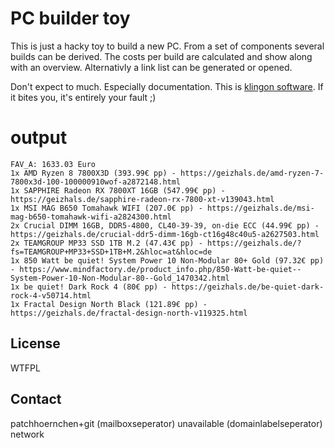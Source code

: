 # PC builder toy

This is just a hacky toy to build a new PC. From a set of components several
builds can be derived. The costs per build are calculated and show along with
an overview. Alternativly a link list can be generated or opened.

Don't expect to much. Especially documentation. This is [klingon software](https://www.mikrocontroller.net/topic/1675). If it
bites you, it's entirely your fault ;)

# output

```
FAV_A: 1633.03 Euro
1x AMD Ryzen 8 7800X3D (393.99€ pp) - https://geizhals.de/amd-ryzen-7-7800x3d-100-100000910wof-a2872148.html
1x SAPPHIRE Radeon RX 7800XT 16GB (547.99€ pp) - https://geizhals.de/sapphire-radeon-rx-7800-xt-v139043.html
1x MSI MAG B650 Tomahawk WIFI (207.0€ pp) - https://geizhals.de/msi-mag-b650-tomahawk-wifi-a2824300.html
2x Crucial DIMM 16GB, DDR5-4800, CL40-39-39, on-die ECC (44.99€ pp) - https://geizhals.de/crucial-ddr5-dimm-16gb-ct16g48c40u5-a2627503.html
2x TEAMGROUP MP33 SSD 1TB M.2 (47.43€ pp) - https://geizhals.de/?fs=TEAMGROUP+MP33+SSD+1TB+M.2&hloc=at&hloc=de
1x 850 Watt be quiet! System Power 10 Non-Modular 80+ Gold (97.32€ pp) - https://www.mindfactory.de/product_info.php/850-Watt-be-quiet--System-Power-10-Non-Modular-80--Gold_1470342.html
1x be quiet! Dark Rock 4 (80€ pp) - https://geizhals.de/be-quiet-dark-rock-4-v50714.html
1x Fractal Design North Black (121.89€ pp) - https://geizhals.de/fractal-design-north-v119325.html
```

## License

WTFPL

## Contact

patchhoernchen+git (mailboxseperator) unavailable (domainlabelseperator) network
